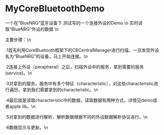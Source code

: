 # MyCoreBluetoothDemo

一个在“BlueNRG”蓝牙设备下 测试写的一个连接外设的Demo 
\n
实时读取“BlueNRG”外设的数据
\n

主要步骤：\n

·1首先利用CoreBluetooth框架下的CBCentralManager进行扫描，一旦发现外设名为“BlueNRG”的设备，马上开始连接。\n

·2连接上外设（perapheral）之后，扫描外设中的服务，拿到需要的服务(service)。\n

·3对拿到的服务，服务中有多个特征（characteristic），对这些characteristic进行遍历，拿到我们需要拿到的characteristic。\n

·4最后就是读取characteristic中的数据，读取数据有两种方式，详情见demo或者apple lib。\n

·5对拿到的数据进行解析，解析数据根据不同的外设数据解析协议进行。\n

·6数据显示与更新。\n
